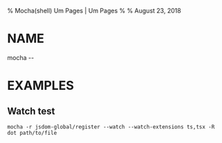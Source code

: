 % Mocha(shell) Um Pages | Um Pages
% 
% August 23, 2018
# NAME
mocha --

# EXAMPLES

## Watch test

`mocha -r jsdom-global/register --watch --watch-extensions ts,tsx -R dot path/to/file`  


